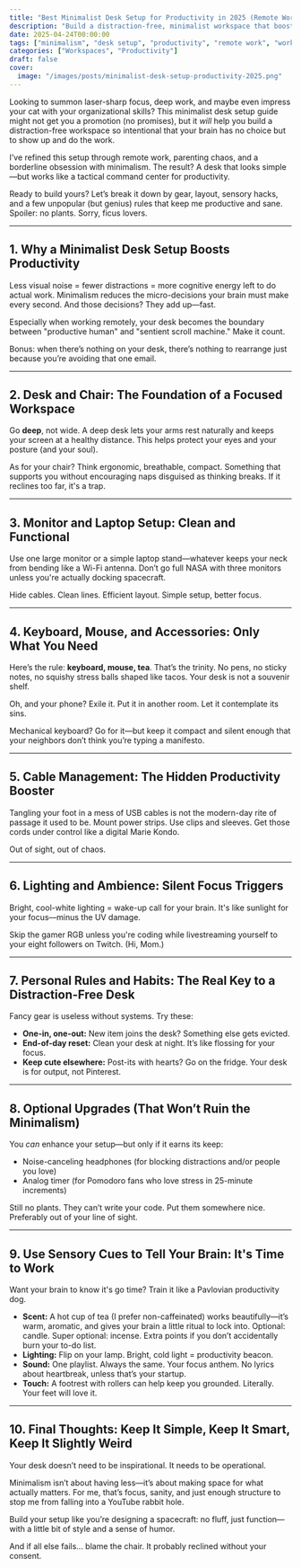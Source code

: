 ```yaml
---
title: "Best Minimalist Desk Setup for Productivity in 2025 (Remote Work Edition)"
description: "Build a distraction-free, minimalist workspace that boosts your productivity in 2025. A witty, smart guide for remote workers, developers, and deep work fanatics."
date: 2025-04-24T00:00:00
tags: ["minimalism", "desk setup", "productivity", "remote work", "workspace"]
categories: ["Workspaces", "Productivity"]
draft: false
cover:
  image: "/images/posts/minimalist-desk-setup-productivity-2025.png"
---
```

Looking to summon laser-sharp focus, deep work, and maybe even impress your cat with your organizational skills? This minimalist desk setup guide might not get you a promotion (no promises), but it *will* help you build a distraction-free workspace so intentional that your brain has no choice but to show up and do the work.

I’ve refined this setup through remote work, parenting chaos, and a borderline obsession with minimalism. The result? A desk that looks simple—but works like a tactical command center for productivity.

Ready to build yours? Let’s break it down by gear, layout, sensory hacks, and a few unpopular (but genius) rules that keep me productive and sane. Spoiler: no plants. Sorry, ficus lovers.

---

## 1. Why a Minimalist Desk Setup Boosts Productivity

Less visual noise = fewer distractions = more cognitive energy left to do actual work. Minimalism reduces the micro-decisions your brain must make every second. And those decisions? They add up—fast.

Especially when working remotely, your desk becomes the boundary between "productive human" and "sentient scroll machine." Make it count.

Bonus: when there’s nothing on your desk, there’s nothing to rearrange just because you’re avoiding that one email.

---

## 2. Desk and Chair: The Foundation of a Focused Workspace

Go **deep**, not wide. A deep desk lets your arms rest naturally and keeps your screen at a healthy distance. This helps protect your eyes and your posture (and your soul).

As for your chair? Think ergonomic, breathable, compact. Something that supports you without encouraging naps disguised as thinking breaks. If it reclines too far, it's a trap.

---

## 3. Monitor and Laptop Setup: Clean and Functional

Use one large monitor or a simple laptop stand—whatever keeps your neck from bending like a Wi-Fi antenna. Don’t go full NASA with three monitors unless you're actually docking spacecraft.

Hide cables. Clean lines. Efficient layout. Simple setup, better focus.

---

## 4. Keyboard, Mouse, and Accessories: Only What You Need

Here’s the rule: **keyboard, mouse, tea**. That’s the trinity. No pens, no sticky notes, no squishy stress balls shaped like tacos. Your desk is not a souvenir shelf.

Oh, and your phone? Exile it. Put it in another room. Let it contemplate its sins.

Mechanical keyboard? Go for it—but keep it compact and silent enough that your neighbors don’t think you’re typing a manifesto.

---

## 5. Cable Management: The Hidden Productivity Booster

Tangling your foot in a mess of USB cables is not the modern-day rite of passage it used to be. Mount power strips. Use clips and sleeves. Get those cords under control like a digital Marie Kondo.

Out of sight, out of chaos.

---

## 6. Lighting and Ambience: Silent Focus Triggers

Bright, cool-white lighting = wake-up call for your brain. It's like sunlight for your focus—minus the UV damage.

Skip the gamer RGB unless you're coding while livestreaming yourself to your eight followers on Twitch. (Hi, Mom.)

---

## 7. Personal Rules and Habits: The Real Key to a Distraction-Free Desk

Fancy gear is useless without systems. Try these:

- **One-in, one-out:** New item joins the desk? Something else gets evicted.
- **End-of-day reset:** Clean your desk at night. It’s like flossing for your focus.
- **Keep cute elsewhere:** Post-its with hearts? Go on the fridge. Your desk is for output, not Pinterest.

---

## 8. Optional Upgrades (That Won’t Ruin the Minimalism)

You *can* enhance your setup—but only if it earns its keep:

- Noise-canceling headphones (for blocking distractions and/or people you love)
- Analog timer (for Pomodoro fans who love stress in 25-minute increments)

Still no plants. They can’t write your code. Put them somewhere nice. Preferably out of your line of sight.

---

## 9. Use Sensory Cues to Tell Your Brain: It's Time to Work

Want your brain to know it's go time? Train it like a Pavlovian productivity dog.

- **Scent:** A hot cup of tea (I prefer non-caffeinated) works beautifully—it’s warm, aromatic, and gives your brain a little ritual to lock into. Optional: candle. Super optional: incense. Extra points if you don’t accidentally burn your to-do list.
- **Lighting:** Flip on your lamp. Bright, cold light = productivity beacon.
- **Sound:** One playlist. Always the same. Your focus anthem. No lyrics about heartbreak, unless that’s your startup.
- **Touch:** A footrest with rollers can help keep you grounded. Literally. Your feet will love it.

---

## 10. Final Thoughts: Keep It Simple, Keep It Smart, Keep It Slightly Weird

Your desk doesn’t need to be inspirational. It needs to be operational.

Minimalism isn’t about having less—it’s about making space for what actually matters. For me, that’s focus, sanity, and just enough structure to stop me from falling into a YouTube rabbit hole.

Build your setup like you’re designing a spacecraft: no fluff, just function—with a little bit of style and a sense of humor.

And if all else fails... blame the chair. It probably reclined without your consent.

